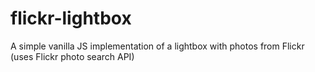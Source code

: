 # flickr-lightbox

A simple vanilla JS implementation of a lightbox with photos from Flickr (uses Flickr photo search API)
